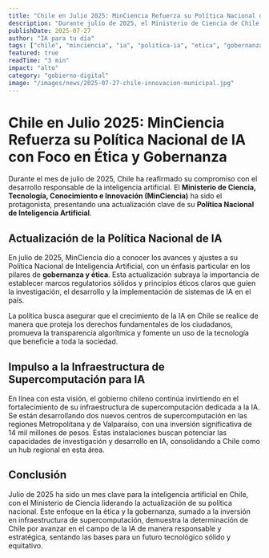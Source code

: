 ```yaml
---
title: "Chile en Julio 2025: MinCiencia Refuerza su Política Nacional de IA con Foco en Ética y Gobernanza"
description: "Durante julio de 2025, el Ministerio de Ciencia de Chile presentó una actualización de su Política Nacional de Inteligencia Artificial, enfatizando la gobernanza y las consideraciones éticas en el desarrollo de la IA en el país."
publishDate: 2025-07-27
author: "IA para tu día"
tags: ["chile", "minciencia", "ia", "politica-ia", "etica", "gobernanza", "julio-2025"]
featured: true
readTime: "3 min"
impact: "alto"
category: "gobierno-digital"
image: "/images/news/2025-07-27-chile-innovacion-municipal.jpg"
---
```


# Chile en Julio 2025: MinCiencia Refuerza su Política Nacional de IA con Foco en Ética y Gobernanza

Durante el mes de julio de 2025, Chile ha reafirmado su compromiso con el desarrollo responsable de la inteligencia artificial. El **Ministerio de Ciencia, Tecnología, Conocimiento e Innovación (MinCiencia)** ha sido el protagonista, presentando una actualización clave de su **Política Nacional de Inteligencia Artificial**.

## Actualización de la Política Nacional de IA

En julio de 2025, MinCiencia dio a conocer los avances y ajustes a su Política Nacional de Inteligencia Artificial, con un énfasis particular en los pilares de **gobernanza y ética**. Esta actualización subraya la importancia de establecer marcos regulatorios sólidos y principios éticos claros que guíen la investigación, el desarrollo y la implementación de sistemas de IA en el país.

La política busca asegurar que el crecimiento de la IA en Chile se realice de manera que proteja los derechos fundamentales de los ciudadanos, promueva la transparencia algorítmica y fomente un uso de la tecnología que beneficie a toda la sociedad.

## Impulso a la Infraestructura de Supercomputación para IA

En línea con esta visión, el gobierno chileno continúa invirtiendo en el fortalecimiento de su infraestructura de supercomputación dedicada a la IA. Se están desarrollando dos nuevos centros de supercomputación en las regiones Metropolitana y de Valparaíso, con una inversión significativa de 14 mil millones de pesos. Estas instalaciones buscan potenciar las capacidades de investigación y desarrollo en IA, consolidando a Chile como un hub regional en esta área.

## Conclusión

Julio de 2025 ha sido un mes clave para la inteligencia artificial en Chile, con el Ministerio de Ciencia liderando la actualización de su política nacional. Este enfoque en la ética y la gobernanza, sumado a la inversión en infraestructura de supercomputación, demuestra la determinación de Chile por avanzar en el campo de la IA de manera responsable y estratégica, sentando las bases para un futuro tecnológico sólido y equitativo.